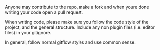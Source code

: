 Anyone may contribute to the repo, make a fork and when youre done writing your code open a pull request.

When writing code, please make sure you follow the code style of the project, and the general structure. Include any non plugin files (i.e. editor files) in your gitignore.

In general, follow normal gitflow styles and use common sense.
